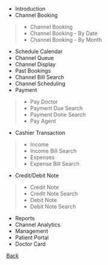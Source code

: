 * Introduction
* Channel Booking
> * Channel Booking
> * Channel Booking - By Date
> * Channel Booking - By Month
* Schedule Calendar
* Channel Queue
* Channel Display
* Past Bookings
* Channel BiII Search
* Channel Scheduling
* Payment
> * Pay Doctor
> * Payment Due Search
> * Payment Done Search
> * Pay Agent 
* Cashier Transaction
> * Income
> * Income Bill Search
> * Expenses
> * Expense Bill Search
* Credit/Debit Note
> * Credit Note
> * Credit Note Search
> * Debit Note
> * Debit Note Search
* Reports
* Channel Analytics
* Management
* Patient Portal
* Doctor Card

[Back](https://github.com/hmislk/hmis/wiki/User-Manual)